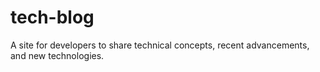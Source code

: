 # tech-blog
A site for developers to share technical concepts, recent advancements, and new technologies.
